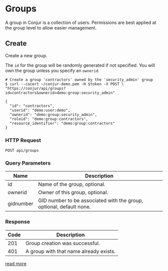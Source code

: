 # Groups

A group in Conjur is a collection of users. Permissions are best applied at the group level to allow
easier management.

## Create

Create a new group.

The `id` for the group will be randomly generated if not specified.
You will own the group unless you specify an `ownerid`.

```shell
# Create a group 'contractors' owned by the 'security_admin' group
$ curl --cacert ~/conjur-demo.pem -H $token -X POST \
"https://conjur/api/groups?id=contractors&ownerid=demo:group:security_admin"

{
  "id": "contractors",
  "userid": "demo:user:demo",
  "ownerid": "demo:group:security_admin",
  "roleid": "demo:group:contractors",
  "resource_identifier": "demo:group:contractors"
}
```

### HTTP Request

`POST api/groups`

### Query Parameters

Name | Description
---- | -----------
id  | Name of the group, optional.
ownerid  | Owner of this group, optional.
gidnumber  | GID number to be associated with the group, optional, default none.

### Response

Code | Description
---- | -----------
201  | Group creation was successful.
401  | A group with that name already exists.

[read more](https://developer.conjur.net/reference/services/directory/group/create.html)